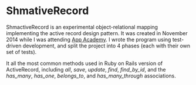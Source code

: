 # ShmativeRecord

ShmactiveRecord is an experimental object-relational mapping implementing the
active record design pattern. It was created in November 2014 while I was attending
[App Academy](http://www.appacademy.io/). I wrote the program using test-driven development,
and split the project into 4 phases (each with their own set of tests).

It all the most common methods used in Ruby on Rails version of ActiveRecord,
including *all*, *save*, *update*, *find*, *find_by_id*, and the *has_many*,
*has_one*, *belongs_to*, and *has_many_through* associations.
